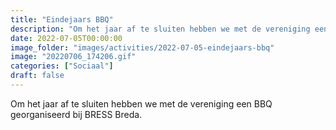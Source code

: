 ```yaml
---
title: "Eindejaars BBQ"
description: "Om het jaar af te sluiten hebben we met de vereniging een BBQ georganiseerd bij BRESS Breda."
date: 2022-07-05T00:00:00
image_folder: "images/activities/2022-07-05-eindejaars-bbq"
image: "20220706_174206.gif"
categories: ["Sociaal"]
draft: false
---
```


Om het jaar af te sluiten hebben we met de vereniging een BBQ georganiseerd bij BRESS Breda.